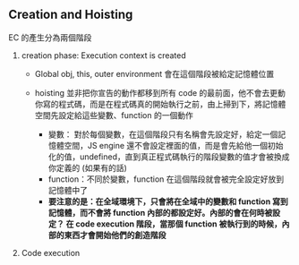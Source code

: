 ## Creation and Hoisting

EC 的產生分為兩個階段

1. creation phase: Execution context is created

   - Global obj, this, outer environment 會在這個階段被給定記憶體位置

   - hoisting 並非把你宣告的動作都移到所有 code 的最前面，他不會去更動你寫的程式碼，而是在程式碼真的開始執行之前，由上掃到下，將記憶體空間先設定給這些變數、function 的一個動作

     - 變數： 對於每個變數，在這個階段只有名稱會先設定好，給定一個記憶體空間，JS engine 還不會設定裡面的值，而是會先給他一個初始化的值，undefined，直到真正程式碼執行的階段變數的值才會被換成你定義的 (如果有的話)
     - function：不同於變數，function 在這個階段就會被完全設定好放到記憶體中了
     - **要注意的是：在全域環境下，只會將在全域中的變數和 function 寫到記憶體，而不會將 function 內部的都設定好。內部的會在何時被設定？ 在 code execution 階段，當那個 function 被執行到的時候，內部的東西才會開始他們的創造階段**

2. Code execution



